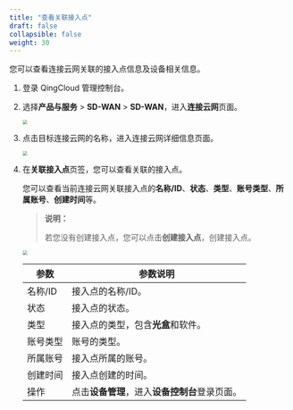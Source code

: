 ```yaml
---
title: "查看关联接入点"
draft: false
collapsible: false
weight: 30
---
```


您可以查看连接云网关联的接入点信息及设备相关信息。

1. 登录 QingCloud 管理控制台。

2. 选择**产品与服务** > **SD-WAN** > **SD-WAN**，进入**连接云网**页面。

   <img src="../../../_images/qs_cloud_network.png" style="zoom:50%;" />

3. 点击目标连接云网的名称，进入连接云网详细信息页面。

   <img src="../../../_images/um_cloud_details.png" style="zoom:50%;" />

4. 在**关联接入点**页签，您可以查看关联的接入点。

   您可以查看当前连接云网关联接入点的**名称/ID**、**状态**、**类型**、**账号类型**、**所属账号**、**创建时间**等。

   > **说明：**
   >
   > 若您没有创建接入点，您可以点击**创建接入点**，创建接入点。

   <img src="../../../_images/um_cloud_access_point.png" style="zoom:50%;" />
   
   | 参数     | 参数说明                                       |
   | -------- | ---------------------------------------------- |
   | 名称/ID  | 接入点的名称/ID。                              |
   | 状态     | 接入点的状态。                                 |
   | 类型     | 接入点的类型，包含**光盒**和软件。             |
   | 账号类型 | 账号的类型。                                   |
   | 所属账号 | 接入点所属的账号。                             |
   | 创建时间 | 接入点创建的时间。                             |
   | 操作     | 点击**设备管理**，进入**设备控制台**登录页面。 |
   
   

